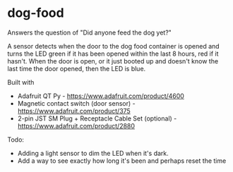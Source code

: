 # dog-food
Answers the question of "Did anyone feed the dog yet?"

A sensor detects when the door to the dog food container is opened and turns the LED green if it has been opened within the last 8 hours, red if it hasn't. When the door is open, or it just booted up and doesn't know the last time the door opened, then the LED is blue.

Built with
* Adafruit QT Py - https://www.adafruit.com/product/4600
* Magnetic contact switch (door sensor) - https://www.adafruit.com/product/375
* 2-pin JST SM Plug + Receptacle Cable Set (optional) -https://www.adafruit.com/product/2880

Todo:
* Adding a light sensor to dim the LED when it's dark.
* Add a way to see exactly how long it's been and perhaps reset the time
